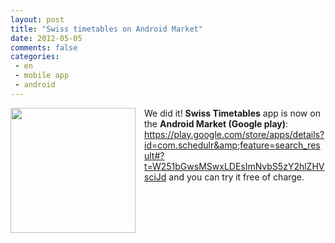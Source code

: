 ```yaml
---
layout: post
title: "Swiss timetables on Android Market"
date: 2012-05-05
comments: false
categories:
 - en
 - mobile app
 - android
---
```



<a href="http://1.bp.blogspot.com/-scE3J4oHEJs/T6Tm5f5DcxI/AAAAAAAAD7c/sA9GHMWehE0/s1600/bus3_512.png" imageanchor="1" style="clear: left; float: left; margin-bottom: 1em; margin-right: 1em;"><img border="0" height="200" src="http://1.bp.blogspot.com/-scE3J4oHEJs/T6Tm5f5DcxI/AAAAAAAAD7c/sA9GHMWehE0/s200/bus3_512.png" width="200" /></a>
We did it!
**Swiss Timetables** app is now on the **Android Market (Google play)**:
<a href="https://play.google.com/store/apps/details?id=com.schedulr&amp;feature=search_result#?t=W251bGwsMSwxLDEsImNvbS5zY2hlZHVsciJd">https://play.google.com/store/apps/details?id=com.schedulr&amp;feature=search_result#?t=W251bGwsMSwxLDEsImNvbS5zY2hlZHVsciJd</a>
and you can try it free of charge.



